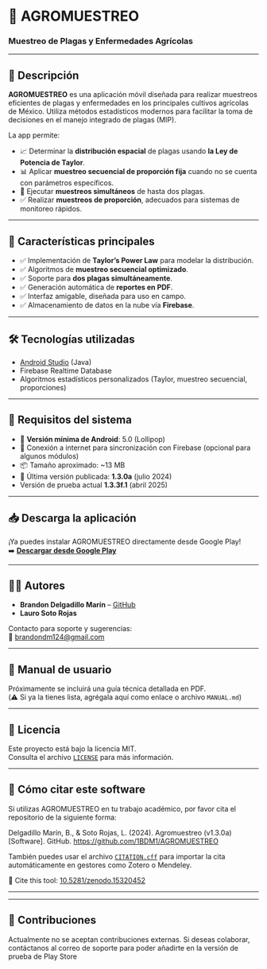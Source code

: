 # 🌱 AGROMUESTREO
### Muestreo de Plagas y Enfermedades Agrícolas

---

## 📌 Descripción

**AGROMUESTREO** es una aplicación móvil diseñada para realizar muestreos eficientes de plagas y enfermedades en los principales cultivos agrícolas de México. Utiliza métodos estadísticos modernos para facilitar la toma de decisiones en el manejo integrado de plagas (MIP).

La app permite:

- 📈 Determinar la **distribución espacial** de plagas usando **la Ley de Potencia de Taylor**.
- 📊 Aplicar **muestreo secuencial de proporción fija** cuando no se cuenta con parámetros específicos.
- 🔄 Ejecutar **muestreos simultáneos** de hasta dos plagas.
- ✅ Realizar **muestreos de proporción**, adecuados para sistemas de monitoreo rápidos.

---

## 🚀 Características principales

- ✅ Implementación de **Taylor’s Power Law** para modelar la distribución.
- ✅ Algoritmos de **muestreo secuencial optimizado**.
- ✅ Soporte para **dos plagas simultáneamente**.
- ✅ Generación automática de **reportes en PDF**.
- ✅ Interfaz amigable, diseñada para uso en campo.
- ✅ Almacenamiento de datos en la nube vía **Firebase**.

---

## 🛠️ Tecnologías utilizadas

- [Android Studio](https://developer.android.com/studio) (Java)
- Firebase Realtime Database
- Algoritmos estadísticos personalizados (Taylor, muestreo secuencial, proporciones)

---

## 📲 Requisitos del sistema

- 📱 **Versión mínima de Android**: 5.0 (Lollipop)
- 🔧 Conexión a internet para sincronización con Firebase (opcional para algunos módulos)
- 📦 Tamaño aproximado: ~13 MB
- 📅 Última versión publicada: **1.3.0a** (julio 2024)
- Versión de prueba actual **1.3.3f.1** (abril 2025)

---

## 📥 Descarga la aplicación

¡Ya puedes instalar AGROMUESTREO directamente desde Google Play!  
➡️ [**Descargar desde Google Play**](https://play.google.com/store/apps/details?id=com.techco.agromuestreo)

---

## 👨‍💻 Autores

- **Brandon Delgadillo Marín** – [GitHub](https://github.com/1BDM1)  
- **Lauro Soto Rojas**

Contacto para soporte y sugerencias:  
📧 [brandondm124@gmail.com](mailto:brandondm124@gmail.com)

---

## 📘 Manual de usuario

Próximamente se incluirá una guía técnica detallada en PDF.  
(⚠️ Si ya la tienes lista, agrégala aquí como enlace o archivo `MANUAL.md`)

---

## 📜 Licencia

Este proyecto está bajo la licencia MIT.  
Consulta el archivo [`LICENSE`](./LICENSE) para más información.

---

## 📖 Cómo citar este software

Si utilizas AGROMUESTREO en tu trabajo académico, por favor cita el repositorio de la siguiente forma:

Delgadillo Marín, B., & Soto Rojas, L. (2024). Agromuestreo (v1.3.0a) [Software]. GitHub. https://github.com/1BDM1/AGROMUESTREO

También puedes usar el archivo [`CITATION.cff`](./CITATION.cff) para importar la cita automáticamente en gestores como Zotero o Mendeley.

📄 Cite this tool: [10.5281/zenodo.15320452](https://doi.org/10.5281/zenodo.15320451)


---


---

## 🤝 Contribuciones

Actualmente no se aceptan contribuciones externas. Si deseas colaborar, contáctanos al correo de soporte para poder añadirte en la versión de prueba de Play Store

